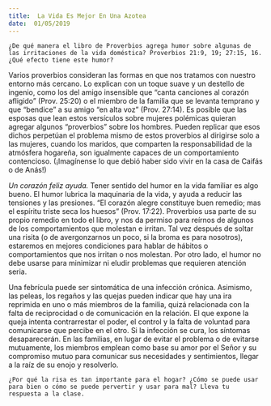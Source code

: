 ```yaml
---
title:  La Vida Es Mejor En Una Azotea
date:  01/05/2019
---
```


`¿De qué manera el libro de Proverbios agrega humor sobre algunas de las irritaciones de la vida doméstica? Proverbios 21:9, 19; 27:15, 16. ¿Qué efecto tiene este humor?`

Varios proverbios consideran las formas en que nos tratamos con nuestro entorno más cercano. Lo explican con un toque suave y un destello de ingenio, como los del amigo insensible que “canta canciones al corazón afligido” (Prov. 25:20) o el miembro de la familia que se levanta temprano y que “bendice” a su amigo “en alta voz” (Prov. 27:14). Es posible que las esposas que lean estos versículos sobre mujeres polémicas quieran agregar algunos “proverbios” sobre los hombres. Pueden replicar que esos dichos perpetúan el problema mismo de estos proverbios al dirigirse solo a las mujeres, cuando los maridos, que comparten la responsabilidad de la atmósfera hogareña, son igualmente capaces de un comportamiento contencioso. (¡Imagínense lo que debió haber sido vivir en la casa de Caifás o de Anás!)

_Un corazón feliz ayuda._ Tener sentido del humor en la vida familiar es algo bueno. El humor lubrica la maquinaria de la vida, y ayuda a reducir las tensiones y las presiones. “El corazón alegre constituye buen remedio; mas el espíritu triste seca los huesos” (Prov. 17:22). Proverbios usa parte de su propio remedio en todo el libro, y nos da permiso para reírnos de algunos de los comportamientos que molestan e irritan. Tal vez después de soltar una risita (o de avergonzarnos un poco, si la broma es para nosotros), estaremos en mejores condiciones para hablar de hábitos o comportamientos que nos irritan o nos molestan. Por otro lado, el humor no debe usarse para minimizar ni eludir problemas que requieren atención seria.

Una febrícula puede ser sintomática de una infección crónica. Asimismo, las peleas, los regaños y las quejas pueden indicar que hay una ira reprimida en uno o más miembros de la familia, quizá relacionada con la falta de reciprocidad o de comunicación en la relación. El que expone la queja intenta contrarrestar el poder, el control y la falta de voluntad para comunicarse que percibe en el otro. Si la infección se cura, los síntomas desaparecerán. En las familias, en lugar de evitar el problema o de evitarse mutuamente, los miembros emplean como base su amor por el Señor y su compromiso mutuo para comunicar sus necesidades y sentimientos, llegar a la raíz de su enojo y resolverlo.

`¿Por qué la risa es tan importante para el hogar? ¿Cómo se puede usar para bien o cómo se puede pervertir y usar para mal? Lleva tu respuesta a la clase.`